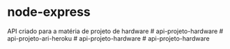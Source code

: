 ﻿# node-express

API criado para a matéria de projeto de hardware
#   a p i - p r o j e t o - h a r d w a r e  
 #   a p i - p r o j e t o - a r i - h e r o k u  
 #   a p i - p r o j e t o - h a r d w a r e  
 #   a p i - p r o j e t o - h a r d w a r e  
 